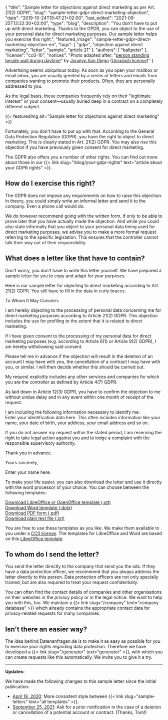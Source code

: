 {
    "title": "Sample letter for objections against direct marketing as per Art. 21(2) GDPR",
    "slug": "sample-letter-gdpr-direct-marketing-objection",
    "date": "2019-10-24T18:47:21+02:00",
    "last_edited": "2021-09-25T13:22:30+02:00",
    "type": "blog",
    "description": "You don't have to put up with direct marketing. Thanks to the GPDR, you can object to the use of your personal data for direct marketing purposes. Our sample letter helps you exercise this right.",
    "featured_image": "sample-letter-gdpr-direct-marketing-objection-en",
    "tags": [ "gdpr", "objection against direct marketing", "letter", "sample", "article 21" ],
    "authors": [ "baltpeter" ],
    "license": "cc0-10",
    "notices": "Photo adapted after: \"[person standing beside wall during daytime](https://unsplash.com/photos/ZO_tXe8Tinw)\" by [Jonalyn San Diego](https://unsplash.com/@sandiejo) ([Unsplash license](https://unsplash.com/license))"
}

Advertising seems ubiquitous today: As soon as you open your mailbox or email inbox, you are usually greeted by a series of letters and emails from companies wanting to promote their products. Often, they are personally addressed to you.

As the legal basis, these companies frequently rely on their "legitimate interest" or your consent—usually buried deep in a contract on a completely different subject.

{{< featuredImg alt="Sample letter for objections against direct marketing" >}}

Fortunately, you don't have to put up with that. According to the General Data Protection Regulation (GDPR), you have the right to object to direct marketing. This is clearly stated in Art. 21(2) GDPR. You may also rise this objection if you have previously given consent for direct marketing.

The GDPR also offers you a number of other rights. You can find out more about those in our {{< link slug="/blog/your-gdpr-rights" text="article about your GDPR rights" >}}.

## How do I exercise this right?

The GDPR does not impose any requirements on how to raise this objection. In theory, you could simply write an informal letter and send it to the company. Even a phone call would do.

We do however recommend going with the written form, if only to be able to prove later that you have actually made the objection. And while you could also state informally that you object to your personal data being used for direct marketing purposes, we advise you to make a more formal request referring to the specific legislation. This ensures that the controller cannot talk their way out of their responsibility.

## What does a letter like that have to contain?

Don't worry, you don't have to write this letter yourself. We have prepared a sample letter for you to copy and adapt for your purposes.

Here is our sample letter for objecting to direct marketing according to Art. 21(2) GDPR. You still have to fill in the data in <span class="blog-letter-fill-in">curly braces</span>.

<div class="blog-letter">
<p>To Whom It May Concern:</p>

<p>I am hereby objecting to the processing of personal data concerning me for direct marketing purposes according to Article 21(2) GDPR. This objection includes the use for profiling to the extent that it is related to direct marketing.</p>

<p>If I have given consent to the processing of my personal data for direct marketing purposes (e.g. according to Article 6(1) or Article 9(2) GDPR), I am hereby withdrawing said consent.</p>

<p>Please tell me in advance if the objection will result in the deletion of an account I may have with you, the cancellation of a contract I may have with you, or similar. I will then decide whether this should be carried out.</p>

<p>My request explicitly includes any other services and companies for which you are the controller as defined by Article 4(7) GDPR.</p>

<p>As laid down in Article 12(3) GDPR, you have to confirm the objection to me without undue delay and in any event within one month of receipt of the request.</p>

<p>I am including the following information necessary to identify me:<br>
<span class="blog-letter-fill-in">Enter your identification data here. This often includes information like your name, your date of birth, your address, your email address and so on.</span></p>

<p>If you do not answer my request within the stated period, I am reserving the right to take legal action against you and to lodge a complaint with the responsible supervisory authority.</p>

<p>Thank you in advance.</p>

<p>Yours sincerely,</p>

<p><span class="blog-letter-fill-in">Enter your name here.</span></p>
</div>

To make your life easier, you can also download the letter and use it directly with the word processor of your choice. You can choose between the following templates:

<a href="/downloads/sample-letter-gdpr-objection-request-datarequests.org.ott" class="button button-primary" style="margin-bottom: 10px;">Download LibreOffice or OpenOffice template (.ott)</a><br>
<a href="/downloads/sample-letter-gdpr-objection-request-datarequests.org.dotx" class="button button-secondary" style="margin-bottom: 10px;">Download Word template (.dotx)</a><br>
<a href="/downloads/sample-letter-gdpr-objection-request-datarequests.org.pdf" class="button button-secondary" style="margin-bottom: 10px;">Download PDF form (.pdf)</a><br>
<a href="/downloads/sample-letter-gdpr-objection-request-datarequests.org.txt" class="button button-secondary">Download plain text file (.txt)</a>

You are free to use these templates as you like. We make them available to you under a [CC0 license](https://creativecommons.org/publicdomain/zero/1.0/). The templates for LibreOffice and Word are based on this [LibreOffice template](https://extensions.libreoffice.org/templates/geschaeftsbrief-din-5008-2011-b-a4-ib).

## To whom do I send the letter?

You send the letter directly to the company that send you the ads. If they have a data protection officer, we recommend that you always address the letter directly to this person. Data protection officers are not only specially trained, but are also required to treat your request confidentially.

You can often find the contact details of companies and other organisations on their websites in the privacy policy or in the legal notice. We want to help you with this, too. We maintain a {{< link slug="/company" text="company database" >}} which already contains the appropriate contact data for privacy-related requests for many companies.

## Isn't there an easier way?

The idea behind Datenanfragen.de is to make it as easy as possible for you to exercise your rights regarding data protection. Therefore we have developed a {{< link slug="/generator" text="generator" >}}, with which you can create requests like this automatically. We invite you to give it a try.

---

**Updates:**

We have made the following changes to this sample letter since the initial publication:

* [April 18, 2020](https://github.com/datenanfragen/data/pull/562/commits/6e7499dcb3d5497c6a16607370d26c5961ba237d#diff-3be9975245c2f40e39444ce4ac95f9e9): More consistent style between {{< link slug="sample-letters" text="all templates" >}}.
* [September 25, 2021](https://github.com/datenanfragen/data/pull/1335/commits/a346ed73910392a57ee774ba7656ec3c835657f9#diff-1c5520812f65d3fdbe31f1042e855094e47b4e3699de3cff50bbdf49ca6dcb0e): Ask for a prior notification in the case of a deletion or cancellation of a potential account or contract. (Thanks, Tom!)
